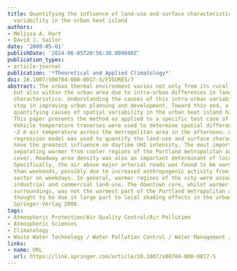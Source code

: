 ```yaml
---
title: Quantifying the influence of land-use and surface characteristics on spatial
  variability in the urban heat island
authors:
- Melissa A. Hart
- David J. Sailor
date: '2009-05-01'
publishDate: '2024-06-05T20:56:30.009690Z'
publication_types:
- article-journal
publication: '*Theoretical and Applied Climatology*'
doi: 10.1007/S00704-008-0017-5/FIGURES/7
abstract: The urban thermal environment varies not only from its rural surroundings
  but also within the urban area due to intra-urban differences in land-use and surface
  characteristics. Understanding the causes of this intra-urban variability is a first
  step in improving urban planning and development. Toward this end, a method for
  quantifying causes of spatial variability in the urban heat island has been developed.
  This paper presents the method as applied to a specific test case of Portland, Oregon.
  Vehicle temperature traverses were used to determine spatial differences in summertime
  ∼2 m air temperature across the metropolitan area in the afternoon. A tree-structured
  regression model was used to quantify the land-use and surface characteristics that
  have the greatest influence on daytime UHI intensity. The most important urban characteristic
  separating warmer from cooler regions of the Portland metropolitan area was canopy
  cover. Roadway area density was also an important determinant of local UHI magnitudes.
  Specifically, the air above major arterial roads was found to be warmer on weekdays
  than weekends, possibly due to increased anthropogenic activity from the vehicle
  sector on weekdays. In general, warmer regions of the city were associated with
  industrial and commercial land-use. The downtown core, whilst warmer than the rural
  surroundings, was not the warmest part of the Portland metropolitan area. This is
  thought to be due in large part to local shading effects in the urban canyons. ©
  Springer-Verlag 2008.
tags:
- Atmospheric Protection/Air Quality Control/Air Pollution
- Atmospheric Sciences
- Climatology
- Waste Water Technology / Water Pollution Control / Water Management / Aquatic Pollution
links:
- name: URL
  url: https://link.springer.com/article/10.1007/s00704-008-0017-5
---
```


